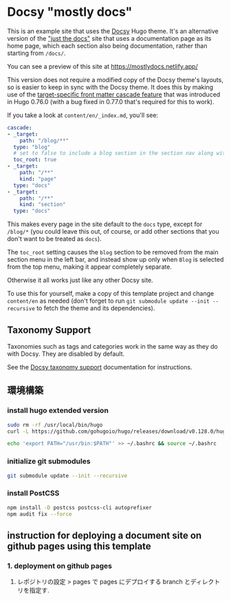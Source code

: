 # Docsy "mostly docs"


This is an example site that uses the [Docsy](https://docsy.dev) Hugo theme.  It's an alternative version of the ["just the docs"](https://github.com/lisaFC/justdocs/) site that uses a documentation page as its home page, which each section also being documentation, rather than starting from `/docs/`.

You can see a preview of this site at https://mostlydocs.netlify.app/

This version does not require a modified copy of the Docsy theme's layouts, so is easier to keep in sync with the Docsy theme. It does this by making use of the [target-specific front matter cascade feature](https://gohugo.io/content-management/front-matter/#front-matter-cascade) that was introduced in Hugo 0.76.0 (with a bug fixed in 0.77.0 that's required for this to work).

If you take a look at `content/en/_index.md`, you'll see:

```yaml
cascade:
- _target:
    path: "/blog/**"
  type: "blog"
  # set to false to include a blog section in the section nav along with docs
  toc_root: true
- _target:
    path: "/**"
    kind: "page"
  type: "docs"
- _target:
    path: "/**"
    kind: "section"
  type: "docs"
```

This makes every page in the site default to the `docs` type, except for `/blog/*` (you could leave this out, of course, or add other sections that you don't want to be treated as `docs`).

The `toc_root` setting causes the `blog` section to be removed from the main section menu in the left bar, and instead show up only when `Blog` is selected from the top menu, making it appear completely separate.

Otherwise it all works just like any other Docsy site.

To use this for yourself, make a copy of this template project and change `content/en` as needed (don't forget to run `git submodule update --init --recursive` to fetch the theme and its dependencies).

## Taxonomy Support

Taxonomies such as tags and categories work in the same way as they do with Docsy.  They are disabled by default. 

See the [Docsy taxonomy support](https://www.docsy.dev/docs/adding-content/taxonomy/) documentation for instructions.

## 環境構築
### install hugo extended version
```bash
sudo rm -rf /usr/local/bin/hugo
curl -L https://github.com/gohugoio/hugo/releases/download/v0.128.0/hugo_extended_0.128.0_linux-amd64.tar.gz | sudo tar -xz -C /usr/bin hugo

echo 'export PATH="/usr/bin:$PATH"' >> ~/.bashrc && source ~/.bashrc
```
### initialize git submodules
```bash
git submodule update --init --recursive
```

### install PostCSS
```bash
npm install -D postcss postcss-cli autoprefixer
npm audit fix --force
```

## instruction for deploying a document site on github pages using this template 
### 1. deployment on  github pages
1. レポジトリの設定 > pages で pages にデプロイする branch とディレクトリを指定す.
